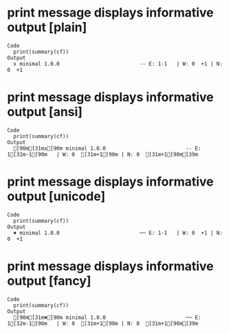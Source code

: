 # print message displays informative output [plain]

    Code
      print(summary(cf))
    Output
      x minimal 1.0.0                          -- E: 1-1   | W: 0  +1 | N: 0  +1

# print message displays informative output [ansi]

    Code
      print(summary(cf))
    Output
      [90m[31mx[90m minimal 1.0.0                          -- E: 1[32m-1[90m   | W: 0  [31m+1[90m | N: 0  [31m+1[90m[39m

# print message displays informative output [unicode]

    Code
      print(summary(cf))
    Output
      ✖ minimal 1.0.0                          ── E: 1-1   | W: 0  +1 | N: 0  +1

# print message displays informative output [fancy]

    Code
      print(summary(cf))
    Output
      [90m[31m✖[90m minimal 1.0.0                          ── E: 1[32m-1[90m   | W: 0  [31m+1[90m | N: 0  [31m+1[90m[39m

